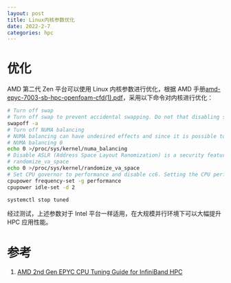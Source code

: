 ```yaml
---
layout: post
title: Linux内核参数优化
date: 2022-2-7
categories: hpc
---
```


# 优化

AMD 第二代 Zen 平台可以使用 Linux 内核参数进行优化，根据 AMD 手册[amd-epyc-7003-sb-hpc-openfoam-cfd(1).pdf]()，采用以下命令对内核进行优化：

```bash
# Turn off swap
# Turn off swap to prevent accidental swapping. Do not that disabling swap without sufficient memory can have undesired effects
swapoff -a
# Turn off NUMA balancing
# NUMA balancing can have undesired effects and since it is possible to bind the ranks and memory in HPC, this setting is not needed
# NUMA balancing 0
echo 0 >/proc/sys/kernel/numa_balancing
# Disable ASLR (Address Space Layout Ranomization) is a security feature used to prevent the exploitation of memory vulnerabilities
# randomize_va_space
echo 0 >/proc/sys/kernel/randomize_va_space
# Set CPU governor to performance and disable cc6. Setting the CPU perfomance to governor to perfomrnaces ensures max performances at all times. Disabling cc6 ensures that deeper CPU sleep states are not entered.
cpupower frequency-set -g performance
cpupower idle-set -d 2

systemctl stop tuned
```

经过测试，上述参数对于 Intel 平台一样适用，在大规模并行环境下可以大幅提升 HPC 应用性能。

# 参考

1. [AMD 2nd Gen EPYC CPU Tuning Guide for InfiniBand HPC](https://hpcadvisorycouncil.atlassian.net/wiki/spaces/HPCWORKS/pages/1280442391/AMD+2nd+Gen+EPYC+CPU+Tuning+Guide+for+InfiniBand+HPC)